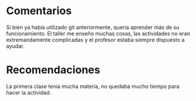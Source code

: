 # Comentarios
Si bien ya habia utilizado git anteriormente, queria aprender más de su funcionamiento. El taller me enseño muchas cosas, las actividades no eran extremandamente complicadas y el profesor estaba siempre dispuesto a ayudar.

# Recomendaciones

La primera clase tenia mucha materia, no quedaba mucho tiempo para hacer la actividad.


